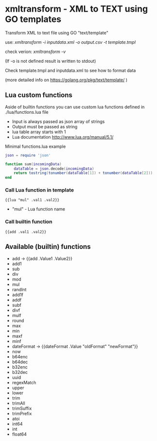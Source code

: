 # xmltransform - XML to TEXT using GO templates
Transform XML to text file using GO "text/template"

use: *xmltransform -i inputdata.xml -o output.csv -t template.tmpl*

check verion: *xmltransform -v*

(If -o is not defined result is written to stdout)

Check template.tmpl and inputdata.xml to see how to format data

(more detailed info on https://golang.org/pkg/text/template/ )

## Lua custom functions
Aside of builtin functions you can use custom lua functions defined in ./lua/functions.lua file
- Input is always passed as json array of strings
- Output must be passed as string
- lua table array starts with 1
- Lua documentation http://www.lua.org/manual/5.1/

Minimal functions.lua example
```lua
json = require 'json'

function sum(incomingData) 
    dataTable = json.decode(incomingData)
    return tostring(tonumber(dataTable[1]) + tonumber(dataTable[2]))
end
```

### Call Lua function in template 
```
{{lua "mul" .val1 .val2}}
```
- "mul" - Lua function name

### Call builtin function
```
{{add .val1 .val2}}
```

## Available (builtin) functions
- add -> {{add .Value1 .Value2}}
- add1
- sub
- div
- mod
- mul
- randInt
- add1f
- addf
- subf
- divf
- mulf
- round
- max
- min
- maxf
- minf
- dateFormat -> {{dateFormat .Value "oldFormat" "newFormat"}}
- now
- b64enc
- b64dec
- b32enc
- b32dec
- uuid
- regexMatch
- upper
- lower
- trim
- trimAll
- trimSuffix
- trimPrefix
- atoi
- int64
- int
- float64